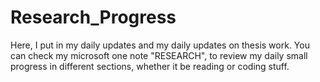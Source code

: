 # Research_Progress
Here, I put in my daily updates and my daily updates on thesis work. You can check my microsoft one note "RESEARCH", to review my daily small progress in different sections, whether it be reading or coding stuff. 

